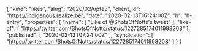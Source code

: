 {
  "kind": "likes",
  "slug": "2020/02/upfe3",
  "client_id": "https://indigenous.realize.be",
  "date": "2020-02-13T07:24:00Z",
  "h": "h-entry",
  "properties": {
    "name": [
      "Like of @ShotsOfNotts's tweet"
    ],
    "like-of": [
      "https://twitter.com/ShotsOfNotts/status/1227285174011998208"
    ],
    "published": [
      "2020-02-13T07:24:00Z"
    ],
    "syndication": [
      "https://twitter.com/ShotsOfNotts/status/1227285174011998208"
    ]
  }
}

